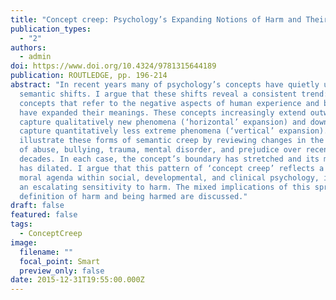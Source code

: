```yaml
---
title: "Concept creep: Psychology’s Expanding Notions of Harm and Their Moral Basis"
publication_types:
  - "2"
authors:
  - admin
doi: https://www.doi.org/10.4324/9781315644189
publication: ROUTLEDGE, pp. 196-214
abstract: "In recent years many of psychology’s concepts have quietly undergone
  semantic shifts. I argue that these shifts reveal a consistent trend: many
  concepts that refer to the negative aspects of human experience and behavior
  have expanded their meanings. These concepts increasingly extend outward to
  capture qualitatively new phenomena (‘horizontal’ expansion) and downward to
  capture quantitatively less extreme phenomena (‘vertical’ expansion). I
  illustrate these forms of semantic creep by reviewing changes in the concepts
  of abuse, bullying, trauma, mental disorder, and prejudice over recent
  decades. In each case, the concept’s boundary has stretched and its meaning
  has dilated. I argue that this pattern of ‘concept creep’ reflects a dominant
  moral agenda within social, developmental, and clinical psychology, involving
  an escalating sensitivity to harm. The mixed implications of this spreading
  definition of harm and being harmed are discussed."
draft: false
featured: false
tags:
  - ConceptCreep
image:
  filename: ""
  focal_point: Smart
  preview_only: false
date: 2015-12-31T19:55:00.000Z
---
```

